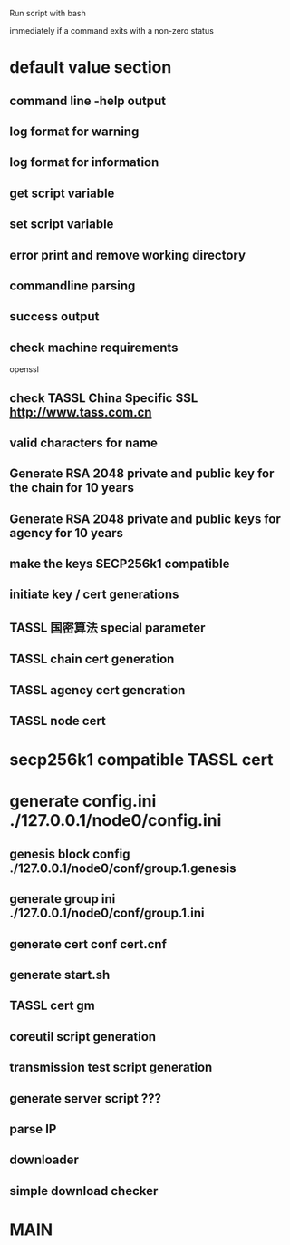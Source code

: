 Run script with bash

immediately if a command exits with a non-zero status 

# default value section






































## command line -help output




























## log format for warning





## log format for information





## get script variable







## set script variable







## error print and remove working directory









## commandline parsing













































## success output





















## check machine requirements
openssl

















## check TASSL China Specific SSL http://www.tass.com.cn










## valid characters for name


























## Generate RSA 2048 private and public key for the chain for 10 years













## Generate RSA 2048 private and public keys for agency for 10 years






















## make the keys SECP256k1 compatible















## initiate key / cert generations

























## TASSL 国密算法 special parameter










## TASSL chain cert generation























## TASSL agency cert generation



















## TASSL node cert













# secp256k1 compatible TASSL cert


































# generate config.ini ./127.0.0.1/node0/config.ini


































































## genesis block config ./127.0.0.1/node0/conf/group.1.genesis
























## generate group ini ./127.0.0.1/node0/conf/group.1.ini































## generate cert conf cert.cnf



































## generate start.sh





















## TASSL cert gm




























































































































## coreutil script generation


























































































































































## transmission test script generation
































































## generate server script ???































## parse IP














## downloader























## simple download checker















# MAIN



























































































































































































































































